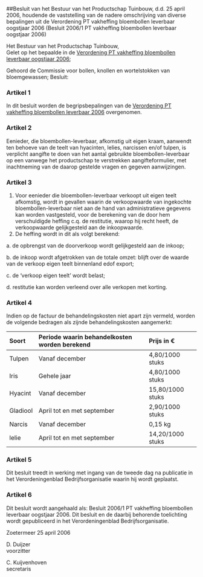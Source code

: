 <meta http-equiv='Content-Type' content='text/html; charset=utf-8' />

##Besluit van het Bestuur van het Productschap Tuinbouw, d.d. 25 april 2006, houdende de vaststelling van de nadere omschrijving van diverse bepalingen uit de Verordening PT vakheffing bloembollen leverbaar oogstjaar 2006 (Besluit 2006/1 PT vakheffing bloembollen leverbaar oogstjaar 2006)

Het Bestuur van het Productschap Tuinbouw,  
Gelet op het bepaalde in de [Verordening PT vakheffing bloembollen leverbaar oogstjaar 2006](../../../../../../../../../../pbo/verordening/pt/vakheffing/bloembollen/leverbaar/oogstjaar/2006/BWBR0019838/README.md);

Gehoord de Commissie voor bollen, knollen en wortelstokken van bloemgewassen;
Besluit:    

### Artikel  1  

In dit besluit worden de begripsbepalingen van de [Verordening PT vakheffing bloembollen leverbaar 2006](../../../../../../../../../../pbo/verordening/pt/vakheffing/bloembollen/leverbaar/oogstjaar/2006/BWBR0019838/README.md) overgenomen. 

### Artikel  2  

Eenieder, die bloembollen-leverbaar, afkomstig uit eigen kraam, aanwendt ten behoeve van de teelt van hyacinten, lelies, narcissen en/of tulpen, is verplicht aangifte te doen van het aantal gebruikte bloembollen-leverbaar op een vanwege het productschap te verstrekken aangifteformulier, met inachtneming van de daarop gestelde vragen en gegeven aanwijzingen. 

### Artikel  3  

1.  Voor eenieder die bloembollen-leverbaar verkoopt uit eigen teelt afkomstig, wordt in gevallen waarin de verkoopwaarde van ingekochte bloembollen-leverbaar niet aan de hand van administratieve gegevens kan worden vastgesteld, voor de berekening van de door hem verschuldigde heffing c.q. de restitutie, waarop hij recht heeft, de verkoopwaarde gelijkgesteld aan de inkoopwaarde.   
2.  De heffing wordt in dit als volgt berekend: 

a. de opbrengst van de doorverkoop wordt gelijkgesteld aan de inkoop;  

b. de inkoop wordt afgetrokken van de totale omzet: blijft over de waarde van de verkoop eigen teelt binnenland edof export;  

c. de ‘verkoop eigen teelt’ wordt belast;  

d. restitutie kan worden verleend over alle verkopen met korting.    

### Artikel  4  

Indien op de factuur de behandelingskosten niet apart zijn vermeld, worden de volgende bedragen als zijnde behandelingskosten aangemerkt:  

| Soort  | Periode waarin behandelkosten worden berekend  | Prijs in €  |
|:---|:---|:---|
| Tulpen  | Vanaf december  | 4,80/1000 stuks  |
| Iris  | Gehele jaar  | 4,80/1000 stuks  |
| Hyacint  | Vanaf december  | 15,80/1000 stuks  |
| Gladiool  | April tot en met september  | 2,90/1000 stuks  |
| Narcis  | Vanaf december  | 0,15 kg  |
| lelie  | April tot en met september  | 14,20/1000 stuks  |

### Artikel  5  

Dit besluit treedt in werking met ingang van de tweede dag na publicatie in het Verordeningenblad Bedrijfsorganisatie waarin hij wordt geplaatst. 

### Artikel  6  

Dit besluit wordt aangehaald als: Besluit 2006/1 PT vakheffing bloembollen leverbaar oogstjaar 2006. 
Dit besluit en de daarbij behorende toelichting wordt gepubliceerd in het Verordeningenblad Bedrijfsorganisatie.   

Zoetermeer 
25 april 2006   

D. Duijzer  
voorzitter  

C. Kuijvenhoven  
secretaris    
